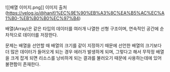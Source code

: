 ![[배열 이미지.png]]
이미지 출처(https://velog.io/@hanif/%EC%9E%90%EB%A3%8C%EA%B5%AC%EC%A1%B0-%EB%B0%B0%EC%97%B4)

배열(Array)은 같은 타입의 데이터를 여러개 나열한 선형 구조이며, 연속적인 공간에 순차적으로 데이터를 저장한다. 

문제는 배열을 선언할 때 배열의 크기를 같이 지정하기 때문에 선언한 배열의 크기보다 더 많은 데이터가 들어오게 되는 경우 에러가 발생하게 되며, 
그렇다고 해서 무작정 배열을 크게 잡게 되면 리소스를 낭비하게 되는 결과를 불러오기 때문에 
사용하는데에 있어 불편함이 존재한다.